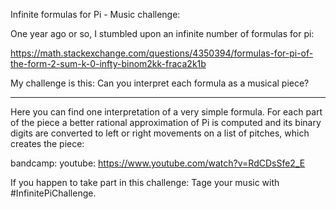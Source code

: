 Infinite formulas for Pi - Music challenge:

One year ago or so, I stumbled upon an infinite number of formulas for pi:

https://math.stackexchange.com/questions/4350394/formulas-for-pi-of-the-form-2-sum-k-0-infty-binom2kk-fraca2k1b

My challenge is this: Can you interpret each formula as a musical piece? 

---
Here you can find one interpretation of a very simple formula. For each part of the piece a better rational approximation of Pi is computed and its binary
digits are converted to left or right movements on a list of pitches, which creates the piece:

bandcamp: 
youtube:  https://www.youtube.com/watch?v=RdCDsSfe2_E

If you happen to take part in this challenge: Tage your music with #InfinitePiChallenge.


